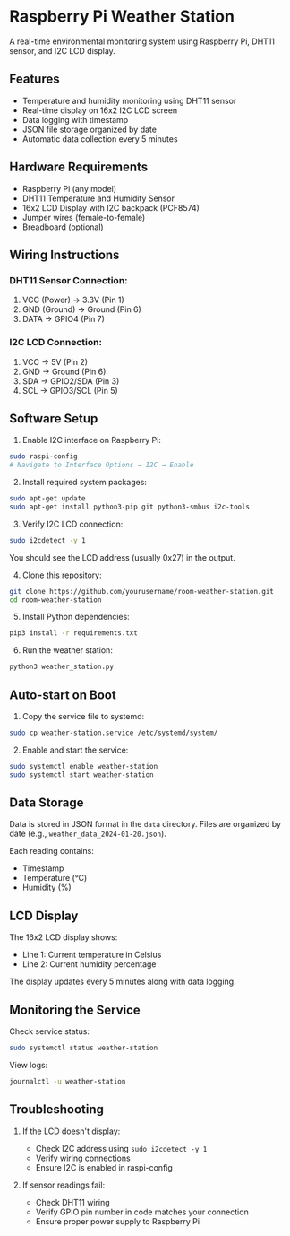 # Raspberry Pi Weather Station

A real-time environmental monitoring system using Raspberry Pi, DHT11 sensor, and I2C LCD display.

## Features

- Temperature and humidity monitoring using DHT11 sensor
- Real-time display on 16x2 I2C LCD screen
- Data logging with timestamp
- JSON file storage organized by date
- Automatic data collection every 5 minutes

## Hardware Requirements

- Raspberry Pi (any model)
- DHT11 Temperature and Humidity Sensor
- 16x2 LCD Display with I2C backpack (PCF8574)
- Jumper wires (female-to-female)
- Breadboard (optional)

## Wiring Instructions

### DHT11 Sensor Connection:
1. VCC (Power) → 3.3V (Pin 1)
2. GND (Ground) → Ground (Pin 6)
3. DATA → GPIO4 (Pin 7)

### I2C LCD Connection:
1. VCC → 5V (Pin 2)
2. GND → Ground (Pin 6)
3. SDA → GPIO2/SDA (Pin 3)
4. SCL → GPIO3/SCL (Pin 5)

## Software Setup

1. Enable I2C interface on Raspberry Pi:
```bash
sudo raspi-config
# Navigate to Interface Options → I2C → Enable
```

2. Install required system packages:
```bash
sudo apt-get update
sudo apt-get install python3-pip git python3-smbus i2c-tools
```

3. Verify I2C LCD connection:
```bash
sudo i2cdetect -y 1
```
You should see the LCD address (usually 0x27) in the output.

4. Clone this repository:
```bash
git clone https://github.com/yourusername/room-weather-station.git
cd room-weather-station
```

5. Install Python dependencies:
```bash
pip3 install -r requirements.txt
```

6. Run the weather station:
```bash
python3 weather_station.py
```

## Auto-start on Boot

1. Copy the service file to systemd:
```bash
sudo cp weather-station.service /etc/systemd/system/
```

2. Enable and start the service:
```bash
sudo systemctl enable weather-station
sudo systemctl start weather-station
```

## Data Storage

Data is stored in JSON format in the `data` directory. Files are organized by date (e.g., `weather_data_2024-01-20.json`).

Each reading contains:
- Timestamp
- Temperature (°C)
- Humidity (%)

## LCD Display

The 16x2 LCD display shows:
- Line 1: Current temperature in Celsius
- Line 2: Current humidity percentage

The display updates every 5 minutes along with data logging.

## Monitoring the Service

Check service status:
```bash
sudo systemctl status weather-station
```

View logs:
```bash
journalctl -u weather-station
```

## Troubleshooting

1. If the LCD doesn't display:
   - Check I2C address using `sudo i2cdetect -y 1`
   - Verify wiring connections
   - Ensure I2C is enabled in raspi-config

2. If sensor readings fail:
   - Check DHT11 wiring
   - Verify GPIO pin number in code matches your connection
   - Ensure proper power supply to Raspberry Pi

